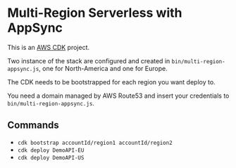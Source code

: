 # Multi-Region Serverless with AppSync

This is an [AWS CDK](https://docs.aws.amazon.com/cdk/latest/guide/getting_started.html) project. 

Two instance of the stack are configured and created in `bin/multi-region-appsync.js`,
one for North-America and one for Europe.

The CDK needs to be bootstrapped for each region you want deploy to.

You need a domain managed by AWS Route53 and insert your credentials to `bin/multi-region-appsync.js`.

## Commands

- `cdk bootstrap accountId/region1 accountId/region2`
- `cdk deploy DemoAPI-EU`
- `cdk deploy DemoAPI-US`